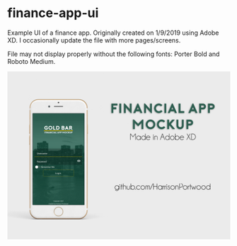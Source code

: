 # finance-app-ui
Example UI of a finance app. Originally created on 1/9/2019 using Adobe XD. I occasionally update the file with more pages/screens.

File may not display properly without the following fonts: Porter Bold and Roboto Medium.

![Project Banner](https://raw.githubusercontent.com/HarrisonPortwood/finance-app-ui/master/banner.png)
